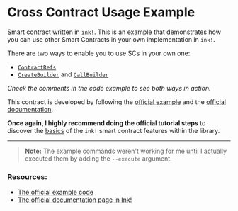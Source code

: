 # Cross Contract Usage Example

Smart contract written in [`ink!`](https://use.ink/how-it-works). This is an example that demonstrates how you can use other Smart Contracts in your own implementation in `ink!`.

There are two ways to enable you to use SCs in your own one:
- [`ContractRefs`](https://use.ink/basics/cross-contract-calling#contract-references)
- [`CreateBuilder`](https://use.ink/basics/cross-contract-calling#createbuilder) and [`CallBuilder`](https://use.ink/basics/cross-contract-calling#callbuilder)

_Check the comments in the code example to see both ways in action._

This contract is developed by following the [official example](https://github.com/use-ink/ink-examples/tree/main/cross-contract-calls) and the [official documentation](https://use.ink/basics/cross-contract-calling).

**Once again, I highly recommend doing the official tutorial steps** to discover the [basics](https://use.ink/basics/contract-template) of the `ink!` smart contract features within the library.

---

> **Note:** The example commands weren't working for me until I actually executed them by adding the `--execute` argument.

### Resources:

- [The official example code](https://github.com/use-ink/ink-examples/tree/main/trait-erc20)
- [The official documentation page in Ink!](https://use.ink/basics/cross-contract-calling)
